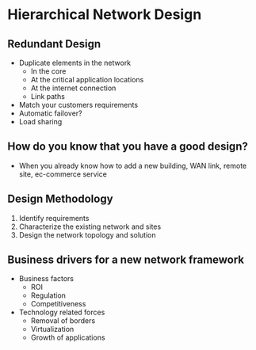 # Hierarchical Network Design

## Redundant Design
* Duplicate elements in the network
    * In the core
    * At the critical application locations
    * At the internet connection
    * Link paths
* Match your customers requirements
* Automatic failover?
* Load sharing

## How do you know that you have a good design?
* When you already know how to add a new building, WAN link, remote site, ec-commerce service

## Design Methodology
1. Identify requirements
1. Characterize the existing network and sites
1. Design the network topology and solution

## Business drivers for a new network framework
* Business factors
    * ROI
    * Regulation
    * Competitiveness
* Technology related forces
    * Removal of borders
    * Virtualization
    * Growth of applications
